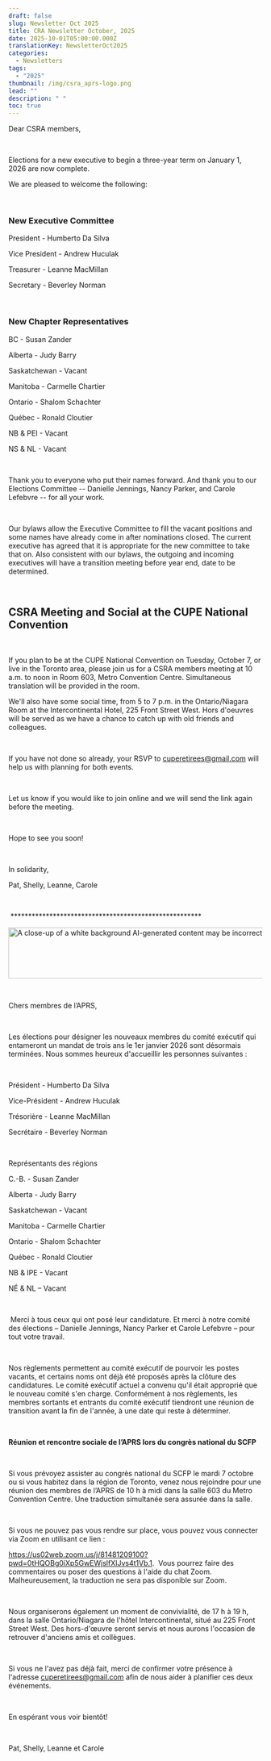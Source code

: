 ```yaml
---
draft: false
slug: Newsletter Oct 2025
title: CRA Newsletter October, 2025
date: 2025-10-01T05:00:00.000Z
translationKey: NewsletterOct2025
categories:
  - Newsletters
tags:
  - "2025"
thumbnail: /img/csra_aprs-logo.png
lead: ""
description: " "
toc: true
---
```



Dear CSRA members,

 

Elections for a new executive to begin a three-year term on January 1,
2026 are now complete. 

We are pleased to welcome the following:

 

### New Executive Committee

President - Humberto Da Silva

Vice President - Andrew Huculak

Treasurer - Leanne MacMillan

Secretary - Beverley Norman

 

### New Chapter Representatives

BC - Susan Zander

Alberta - Judy Barry

Saskatchewan - Vacant

Manitoba - Carmelle Chartier

Ontario - Shalom Schachter

Québec - Ronald Cloutier

NB & PEI - Vacant

NS & NL - Vacant

 

Thank you to everyone who put their names forward. And thank you to our
Elections Committee -- Danielle Jennings, Nancy Parker, and Carole
Lefebvre -- for all your work.

 

Our bylaws allow the Executive Committee to fill the vacant positions
and some names have already come in after nominations closed. The
current executive has agreed that it is appropriate for the new
committee to take that on. Also consistent with our bylaws, the outgoing
and incoming executives will have a transition meeting before year end,
date to be determined.

 

## **CSRA Meeting and Social at the CUPE National Convention**

 

If you plan to be at the CUPE National Convention on Tuesday, October 7,
or live in the Toronto area, please join us for a CSRA members meeting
at 10 a.m. to noon in Room 603, Metro Convention Centre. Simultaneous
translation will be provided in the room.


We'll also have some social time, from 5 to 7 p.m. in the
Ontario/Niagara Room at the Intercontinental Hotel, 225 Front Street
West. Hors d'oeuvres will be served as we have a chance to catch up with
old friends and colleagues. 

 

If you have not done so already, your RSVP
to <cuperetirees@gmail.com> will help us with planning for both events.

 

Let us know if you would like to join online and we will send the link
again before the meeting.

 

Hope to see you soon!

 

In solidarity,

Pat, Shelly, Leanne, Carole

 

 \*\*\*\*\*\*\*\*\*\*\*\*\*\*\*\*\*\*\*\*\*\*\*\*\*\*\*\*\*\*\*\*\*\*\*\*\*\*\*\*\*\*\*\*\*\*\*\*\*\*\*\*\*\*

<img src="media/image1.png" style="width:6.9863in;height:1.05914in"
alt="A close-up of a white background AI-generated content may be incorrect." />

 

Chers membres de l’APRS,

 

Les élections pour désigner les nouveaux membres du comité exécutif qui
entameront un mandat de trois ans le 1er janvier 2026 sont désormais
terminées. Nous sommes heureux d'accueillir les personnes suivantes :

 

Président - Humberto Da Silva

Vice-Président - Andrew Huculak

Trésorière - Leanne MacMillan

Secrétaire - Beverley Norman

 

Représentants des régions

C.-B. - Susan Zander

Alberta - Judy Barry

Saskatchewan - Vacant

Manitoba - Carmelle Chartier

Ontario - Shalom Schachter

Québec - Ronald Cloutier

NB & IPE - Vacant

NÉ & NL – Vacant

 

 Merci à tous ceux qui ont posé leur candidature. Et merci à notre
comité des élections – Danielle Jennings, Nancy Parker et Carole
Lefebvre – pour tout votre travail.

 

Nos règlements permettent au comité exécutif de pourvoir les postes
vacants, et certains noms ont déjà été proposés après la clôture des
candidatures. Le comité exécutif actuel a convenu qu'il était approprié
que le nouveau comité s'en charge. Conformément à nos règlements, les
membres sortants et entrants du comité exécutif tiendront une réunion de
transition avant la fin de l'année, à une date qui reste à déterminer.

 

**Réunion et rencontre sociale de l’APRS lors du congrès national du
SCFP**

 

Si vous prévoyez assister au congrès national du SCFP le mardi 7 octobre
ou si vous habitez dans la région de Toronto, venez nous rejoindre pour
une réunion des membres de l’APRS de 10 h à midi dans la salle 603 du
Metro Convention Centre. Une traduction simultanée sera assurée dans la
salle.

 

Si vous ne pouvez pas vous rendre sur place, vous pouvez vous connecter
via Zoom en utilisant ce lien :

<https://us02web.zoom.us/j/81481209100?pwd=0tHQOBg0iXp5GwEWjslfXIJvs4t1Vb.1>.
 Vous pourrez faire des commentaires ou poser des questions à l'aide du
chat Zoom. Malheureusement, la traduction ne sera pas disponible sur
Zoom.

 

Nous organiserons également un moment de convivialité, de 17 h à 19 h,
dans la salle Ontario/Niagara de l'hôtel Intercontinental, situé au 225
Front Street West. Des hors-d'œuvre seront servis et nous aurons
l'occasion de retrouver d'anciens amis et collègues.

 

Si vous ne l'avez pas déjà fait, merci de confirmer votre présence à
l'adresse <cuperetirees@gmail.com> afin de nous aider à planifier ces
deux événements.

 

En espérant vous voir bientôt!

 

Pat, Shelly, Leanne et Carole
